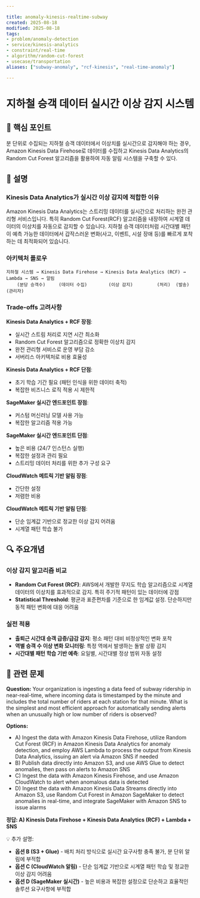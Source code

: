 ```yaml
---

title: anomaly-kinesis-realtime-subway
created: 2025-08-18
modified: 2025-08-18
tags:
- problem/anomaly-detection
- service/kinesis-analytics
- constraint/real-time
- algorithm/random-cut-forest
- usecase/transportation
aliases: ["subway-anomaly", "rcf-kinesis", "real-time-anomaly"]

---
```


# 지하철 승객 데이터 실시간 이상 감지 시스템

## 🎯 핵심 포인트

분 단위로 수집되는 지하철 승객 데이터에서 이상치를 실시간으로 감지해야 하는 경우, Amazon Kinesis Data Firehose로 데이터를 수집하고 Kinesis Data Analytics의 Random Cut Forest 알고리즘을 활용하여 자동 알림 시스템을 구축할 수 있다.

## 📝 설명

### Kinesis Data Analytics가 실시간 이상 감지에 적합한 이유

Amazon Kinesis Data Analytics는 스트리밍 데이터를 실시간으로 처리하는 완전 관리형 서비스입니다. 특히 Random Cut Forest(RCF) 알고리즘을 내장하여 시계열 데이터의 이상치를 자동으로 감지할 수 있습니다. 지하철 승객 데이터처럼 시간대별 패턴이 예측 가능한 데이터에서 갑작스러운 변화(사고, 이벤트, 시설 장애 등)를 빠르게 포착하는 데 최적화되어 있습니다.

### 아키텍처 플로우

```
지하철 시스템 → Kinesis Data Firehose → Kinesis Data Analytics (RCF) → Lambda → SNS → 알림
    (분당 승객수)     (데이터 수집)        (이상 감지)         (처리)  (발송) (관리자)
```

### Trade-offs 고려사항

**Kinesis Data Analytics + RCF 장점**:
- 실시간 스트림 처리로 지연 시간 최소화
- Random Cut Forest 알고리즘으로 정확한 이상치 감지
- 완전 관리형 서비스로 운영 부담 감소
- 서버리스 아키텍처로 비용 효율성

**Kinesis Data Analytics + RCF 단점**:
- 초기 학습 기간 필요 (패턴 인식을 위한 데이터 축적)
- 복잡한 비즈니스 로직 적용 시 제한적

**SageMaker 실시간 엔드포인트 장점**:
- 커스텀 머신러닝 모델 사용 가능
- 복잡한 알고리즘 적용 가능

**SageMaker 실시간 엔드포인트 단점**:
- 높은 비용 (24/7 인스턴스 실행)
- 복잡한 설정과 관리 필요
- 스트리밍 데이터 처리를 위한 추가 구성 요구

**CloudWatch 메트릭 기반 알림 장점**:
- 간단한 설정
- 저렴한 비용

**CloudWatch 메트릭 기반 알림 단점**:
- 단순 임계값 기반으로 정교한 이상 감지 어려움
- 시계열 패턴 학습 불가

## 🔍 주요개념

### 이상 감지 알고리즘 비교

- **Random Cut Forest (RCF)**: AWS에서 개발한 무지도 학습 알고리즘으로 시계열 데이터의 이상치를 효과적으로 감지. 특히 주기적 패턴이 있는 데이터에 강점
- **Statistical Threshold**: 평균과 표준편차를 기준으로 한 임계값 설정. 단순하지만 동적 패턴 변화에 대응 어려움

### 실전 적용

- **출퇴근 시간대 승객 급증/급감 감지**: 평소 패턴 대비 비정상적인 변화 포착
- **역별 승객 수 이상 변화 모니터링**: 특정 역에서 발생하는 돌발 상황 감지
- **시간대별 패턴 학습 기반 예측**: 요일별, 시간대별 정상 범위 자동 설정

## 📝 관련 문제

**Question:** Your organization is ingesting a data feed of subway ridership in near-real-time, where incoming data is timestamped by the minute and includes the total number of riders at each station for that minute. What is the simplest and most efficient approach for automatically sending alerts when an unusually high or low number of riders is observed?

**Options:**

- A) Ingest the data with Amazon Kinesis Data Firehose, utilize Random Cut Forest (RCF) in Amazon Kinesis Data Analytics for anomaly detection, and employ AWS Lambda to process the output from Kinesis Data Analytics, issuing an alert via Amazon SNS if needed
- B) Publish data directly into Amazon S3, and use AWS Glue to detect anomalies, then pass on alerts to Amazon SNS
- C) Ingest the data with Amazon Kinesis Firehose, and use Amazon CloudWatch to alert when anomalous data is detected
- D) Ingest the data with Amazon Kinesis Data Streams directly into Amazon S3, use Random Cut Forest in Amazon SageMaker to detect anomalies in real-time, and integrate SageMaker with Amazon SNS to issue alarms

**정답: A) Kinesis Data Firehose + Kinesis Data Analytics (RCF) + Lambda + SNS**

💡 추가 설명:

- **옵션 B (S3 + Glue)** - 배치 처리 방식으로 실시간 요구사항 충족 불가, 분 단위 알림에 부적합
- **옵션 C (CloudWatch 알림)** - 단순 임계값 기반으로 시계열 패턴 학습 및 정교한 이상 감지 어려움
- **옵션 D (SageMaker 실시간)** - 높은 비용과 복잡한 설정으로 단순하고 효율적인 솔루션 요구사항에 부적합